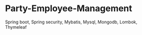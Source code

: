 # Party-Employee-Management
Spring boot, Spring security, Mybatis, Mysql, Mongodb, Lombok, Thymeleaf
